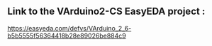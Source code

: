 ## Link to the VArduino2-CS EasyEDA project :
https://easyeda.com/defvs/VArduino_2_6-b5b5555f56364418b28e89026be884c9